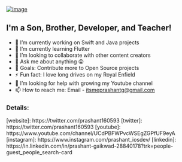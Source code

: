 [![image](https://github.com/PrashantGaikwad-iOS/PrashantGaikwad-iOS/blob/master/githubImg.png)](https://github.com/PrashantGaikwad-iOS?tab=repositories)

## I'm a Son, Brother, Developer, and Teacher!

- 🔭 I’m currently working on Swift and Java projects
- 🌱 I’m currently learning Flutter
- 👯 I’m looking to collaborate with other content creators
- 💬 Ask me about anything 😛
- 🥅 Goals: Contribute more to Open Source projects
- ⚡ Fun fact: I love long drives on my Royal Enfield
- 🤔 I’m looking for help with growing my Youtube channel
- 📫 How to reach me: Email - itsmeprashantg@gmail.com

### Details:
</details>
[website]: https://twitter.com/prashant160593
[twitter]: https://twitter.com/prashant160593
[youtube]: https://www.youtube.com/channel/UCdPBFWPvcWSEgZGPfUF9eyA
[instagram]: https://www.instagram.com/prashant_iosdev/
[linkedin]: https://in.linkedin.com/in/prashant-gaikwad-28840178?trk=people-guest_people_search-card
